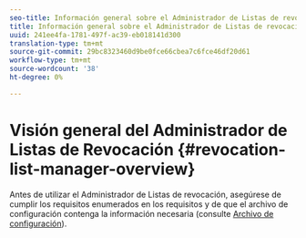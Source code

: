 ```yaml
---
seo-title: Información general sobre el Administrador de Listas de revocación
title: Información general sobre el Administrador de Listas de revocación
uuid: 241ee4fa-1781-497f-ac39-eb018141d300
translation-type: tm+mt
source-git-commit: 29bc8323460d9be0fce66cbea7c6fce46df20d61
workflow-type: tm+mt
source-wordcount: '38'
ht-degree: 0%

---
```



# Visión general del Administrador de Listas de Revocación {#revocation-list-manager-overview}

Antes de utilizar el Administrador de Listas de revocación, asegúrese de cumplir los requisitos enumerados en los requisitos y de que el archivo de configuración contenga la información necesaria (consulte [Archivo de configuración](../policy-revocation-list-manager/revocation-config-file-props.md)).
